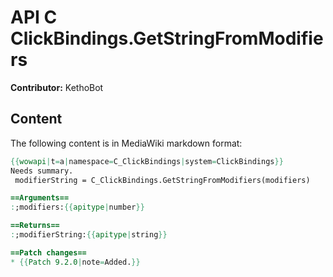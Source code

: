 # API C ClickBindings.GetStringFromModifiers

**Contributor:** KethoBot

## Content

The following content is in MediaWiki markdown format:

```mediawiki
{{wowapi|t=a|namespace=C_ClickBindings|system=ClickBindings}}
Needs summary.
 modifierString = C_ClickBindings.GetStringFromModifiers(modifiers)

==Arguments==
:;modifiers:{{apitype|number}}

==Returns==
:;modifierString:{{apitype|string}}

==Patch changes==
* {{Patch 9.2.0|note=Added.}}
```